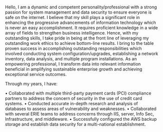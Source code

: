 Hello, I am a dynamic and competent personality/professional with a strong passion for system management and data security to ensure everyone is safe on the internet. I believe that my skill plays a significant role in enhancing the progressive advancements of information technology which is never an easy accomplishment. It requires proficient knowledge in a wide array of fields to strengthen business intelligence. Hence, with my outstanding skills, I take pride in being at the front line of leveraging my outstanding work ethics to achieve bottom-line results.
I bring to the table proven success in accomplishing outstanding responsibilities which involved conducting system configuration/upgrades, establishing a network inventory, data analysis, and multiple program installations. As an empowering professional, I transform data into relevant information beneficial in amplifying sustainable enterprise growth and achieving exceptional service outcomes.

Through my years, I have:

• Collaborated with multiple third-party payment cards (PCI) compliance partners to address the concern of security in the use of credit card systems.
• Conducted accurate in-depth research and analysis of databases to assess areas of vulnerability and weaknesses.
• Collaborated with several ERIE teams to address concerns through IIS, server, Info Sec, Infrastructure, and middleware.
• Successfully configured the AWS backup storage and establish data security for a multi-national establishment.
